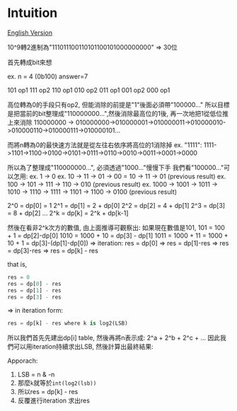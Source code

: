 # Intuition

[English Version](https://leetcode.com/problems/minimum-one-bit-operations-to-make-integers-zero/solutions/4345383/observation-nov-day-30-daily-challenge/)

10^9轉2進制為"111011100110101100101000000000"
=> 30位

首先轉成bit來想

ex. n = 4 (0b100) answer=7

101 op1
111 op2
110 op1
010 op2
011 op1
001 op2
000 op1

高位轉為0的手段只有op2, 但能消除的前提是"1"後面必須帶"100000..."
所以目標是把當前的bit整理成"110000000...",然後消除最高位的1後, 再一次地把1從低位推上來消除
110000000 -> 010000000->010000001->010000011->010000010->010000110->010000111->010000101...

而將n轉為0的最快速方法就是從左往右依序將高位的1消除掉
ex. "1111":
1111->1101->1100->0100->0101->0111->0110->0010->0011->0001->0000

所以為了整理成"110000000...", 必須透過"1000..."慢慢下手
我們看"100000..."可以怎用:
ex. 1 -> 0
ex. 10 -> 11 -> 01 -> 00 = 10 -> 11 -> 01 (previous result)
ex. 100 -> 101 -> 111 -> 110 -> 010 (previous result)
ex. 1000 -> 1001 -> 1011 -> 1010 -> 1110 -> 1111 -> 1101 -> 1100 -> 0100 (previous result)

2^0 = dp[0] = 1
2^1 = dp[1] = 2 + dp[0]
2^2 = dp[2] = 4 + dp[1]
2^3 = dp[3] = 8 + dp[2]
...
2^k = dp[k] = 2^k + dp[k-1]

然後在看非2^k次方的數值, 由上面推導可觀察出:
如果現在數值是101, 101 = 100 + 1 = dp[2]-dp[0]
1010 = 1000 + 10 = dp[3] - dp[1]
1011 = 1000 + 11 = 1000 + 10 + 1 = dp[3]-(dp[1]-dp[0])
=> iteration: res = dp[0] => res = dp[1]-res => res = dp[3]-res
=> res = dp[k] - res

that is, 
```py
res = 0
res = dp[0] - res
res = dp[1] - res
res = dp[3] - res
```
=> in iteration form:
```py
res = dp[k] - res where k is log2(LSB)
```

所以我們首先先建出dp[i] table, 然後再將n表示成: 2^a + 2^b + 2^c + ...
因此我們可以用iteration持續求出LSB, 然後計算出最終結果:

Apporach:
1. LSB = n & -n
2. 那麼`k`就等於`int(log2(lsb))`
3. 所以res = dp[k] - res
4. 反覆進行iteration 求出res
